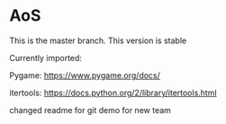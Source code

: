 # AoS
This is the master branch. This version is stable

Currently imported:

Pygame: https://www.pygame.org/docs/

itertools: https://docs.python.org/2/library/itertools.html

changed readme for git demo for new team